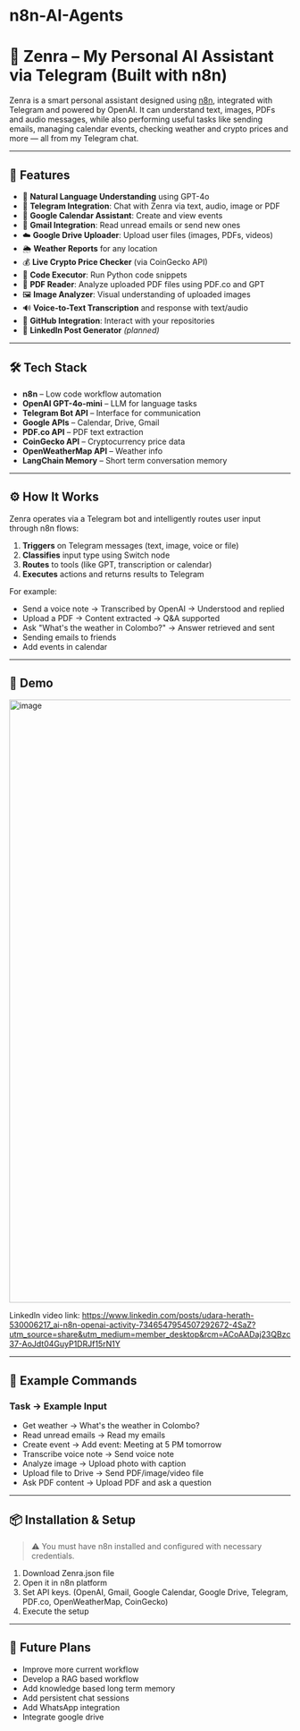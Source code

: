 # n8n-AI-Agents

# 🤖 Zenra – My Personal AI Assistant via Telegram (Built with n8n)

Zenra is a smart personal assistant designed using [n8n](https://n8n.io/), integrated with Telegram and powered by OpenAI. It can understand text, images, PDFs and audio messages, while also performing useful tasks like sending emails, managing calendar events, checking weather and crypto prices and more — all from my Telegram chat.

---

## 🚀 Features

- 🧠 **Natural Language Understanding** using GPT-4o
- 💬 **Telegram Integration**: Chat with Zenra via text, audio, image or PDF
- 📅 **Google Calendar Assistant**: Create and view events
- 📧 **Gmail Integration**: Read unread emails or send new ones
- ☁️ **Google Drive Uploader**: Upload user files (images, PDFs, videos)
- 🌦️ **Weather Reports** for any location
- 💰 **Live Crypto Price Checker** (via CoinGecko API)
- 🐍 **Code Executor**: Run Python code snippets
- 📄 **PDF Reader**: Analyze uploaded PDF files using PDF.co and GPT
- 🖼️ **Image Analyzer**: Visual understanding of uploaded images
- 🔊 **Voice-to-Text Transcription** and response with text/audio
- 📂 **GitHub Integration**: Interact with your repositories
- 🔗 **LinkedIn Post Generator** *(planned)*

---

## 🛠️ Tech Stack

- **n8n** – Low code workflow automation
- **OpenAI GPT-4o-mini** – LLM for language tasks
- **Telegram Bot API** – Interface for communication
- **Google APIs** – Calendar, Drive, Gmail
- **PDF.co API** – PDF text extraction
- **CoinGecko API** – Cryptocurrency price data
- **OpenWeatherMap API** – Weather info
- **LangChain Memory** – Short term conversation memory

---

## ⚙️ How It Works

Zenra operates via a Telegram bot and intelligently routes user input through n8n flows:

1. **Triggers** on Telegram messages (text, image, voice or file)
2. **Classifies** input type using Switch node
3. **Routes** to tools (like GPT, transcription or calendar)
4. **Executes** actions and returns results to Telegram

For example:
- Send a voice note → Transcribed by OpenAI → Understood and replied
- Upload a PDF → Content extracted → Q&A supported
- Ask "What's the weather in Colombo?" → Answer retrieved and sent
- Sending emails to friends
- Add events in calendar 

---

## 📸 Demo

<img width="1918" height="1078" alt="image" src="https://github.com/user-attachments/assets/ffd71e30-3be6-443b-826e-40aff74aca85" />


Linkedln video link: https://www.linkedin.com/posts/udara-herath-530006217_ai-n8n-openai-activity-7346547954507292672-4SaZ?utm_source=share&utm_medium=member_desktop&rcm=ACoAADaj23QBzc37-AoJdt04GuyP1DRJf15rN1Y

---

## 📄 Example Commands

### Task	        →                  Example Input

- Get weather	        →        What's the weather in Colombo?
- Read unread emails	   →         Read my emails
- Create event	     →           Add event: Meeting at 5 PM tomorrow
- Transcribe voice note	    →        Send voice note
- Analyze image	       →         Upload photo with caption
- Upload file to Drive	  →      Send PDF/image/video file
- Ask PDF content	     →         Upload PDF and ask a question

---

## 📦 Installation & Setup

> ⚠️ You must have n8n installed and configured with necessary credentials.

1. Download Zenra.json file
2. Open it in n8n platform
3. Set API keys. (OpenAI, Gmail, Google Calendar, Google Drive, Telegram, PDF.co, OpenWeatherMap, CoinGecko)
4. Execute the setup

---

## 🧠 Future Plans

- Improve more current workflow
- Develop a RAG based workflow
- Add knowledge based long term memory
- Add persistent chat sessions
- Add WhatsApp integration
- Integrate google drive

 

 

 

